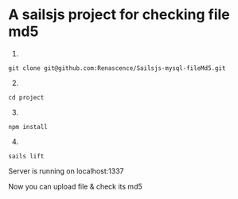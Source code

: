 # A sailsjs project for checking file md5

1.
```
git clone git@github.com:Renascence/Sailsjs-mysql-fileMd5.git
```

2.
```
cd project
```

3.
```
npm install
```

4.
```
sails lift
```

Server is running on localhost:1337

Now you can upload file & check its md5
